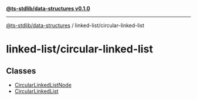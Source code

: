 [**@ts-stdlib/data-structures v0.1.0**](../../README.md)

***

[@ts-stdlib/data-structures](../../README.md) / linked-list/circular-linked-list

# linked-list/circular-linked-list

## Classes

- [CircularLinkedListNode](classes/CircularLinkedListNode.md)
- [CircularLinkedList](classes/CircularLinkedList.md)
